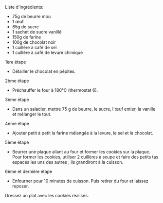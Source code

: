 Liste d'ingrédients:

- 75g de beurre mou 
- 1 œuf 
- 85g de sucre 
- 1 sachet de sucre vanillé 
- 150g de farine 
- 100g de chocolat noir 
- 1 cuillère à café de sel 
- 1 cuillère à café de levure chimique 

1ère étape
- Détailler le chocolat en pépites.

2ème étape 
- Préchauffer le four à 180°C (thermostat 6). 

3ème étape
- Dans un saladier, mettre 75 g de beurre, le sucre, l'œuf entier, la vanille et mélanger le tout. 

4ème étape
- Ajouter petit à petit la farine mélangée à la levure, le sel et le chocolat. 

5ème étape
- Beurrer une plaque allant au four et former les cookies sur la plaque. Pour former les cookies, utiliser 2 cuillères à soupe et faire des petits tas espacés les uns des autres ; ils grandiront à la cuisson. 

6ème et dernière étape
- Enfourner pour 10 minutes de cuisson. 
Puis retirer du four et laissez reposer.

Dressez un plat avec les cookies réalisés.
